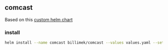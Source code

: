 ## comcast

Based on this [custom helm chart](https://github.com/billimek/billimek-charts/tree/master/comcast)

### install

```bash
helm install --name comcast billimek/comcast --values values.yaml --set config.comcast.username="$COMCAST_USERNAME",config.comcast.password="$COMCAST_PASSWORD"
```
